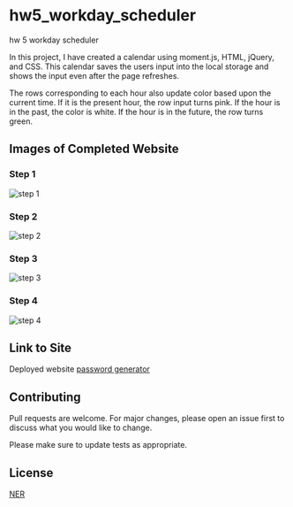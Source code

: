 # hw5_workday_scheduler
hw 5 workday scheduler 

In this project, I have created a calendar using moment.js, HTML, jQuery, and CSS. This calendar saves the users input into the local storage and shows the input even after the page refreshes. 

The rows corresponding to each hour also update color based upon the current time. If it is the present hour, the row input turns pink. If the hour is in the past, the color is white. If the hour is in the future, the row turns green. 


## Images of Completed Website 

### Step 1

![step 1](images_readme/step1.png)

### Step 2

![step 2](images_readme/step2.png)

### Step 3

![step 3](images_readme/step3.png)

### Step 4

![step 4](images_readme/step4.png)

## Link to Site

Deployed website [password generator](https://nicoleremy95.github.io/hw4_coding_assesment/)

## Contributing
Pull requests are welcome. For major changes, please open an issue first to discuss what you would like to change.

Please make sure to update tests as appropriate.

## License
[NER](https://choosealicense.com/licenses/mit/)